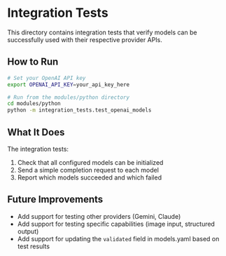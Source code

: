 # Integration Tests

This directory contains integration tests that verify models can be successfully used with their respective provider APIs.

## How to Run

```bash
# Set your OpenAI API key
export OPENAI_API_KEY=your_api_key_here

# Run from the modules/python directory
cd modules/python
python -m integration_tests.test_openai_models
```

## What It Does

The integration tests:
1. Check that all configured models can be initialized
2. Send a simple completion request to each model
3. Report which models succeeded and which failed

## Future Improvements

- Add support for testing other providers (Gemini, Claude)
- Add support for testing specific capabilities (image input, structured output)
- Add support for updating the `validated` field in models.yaml based on test results